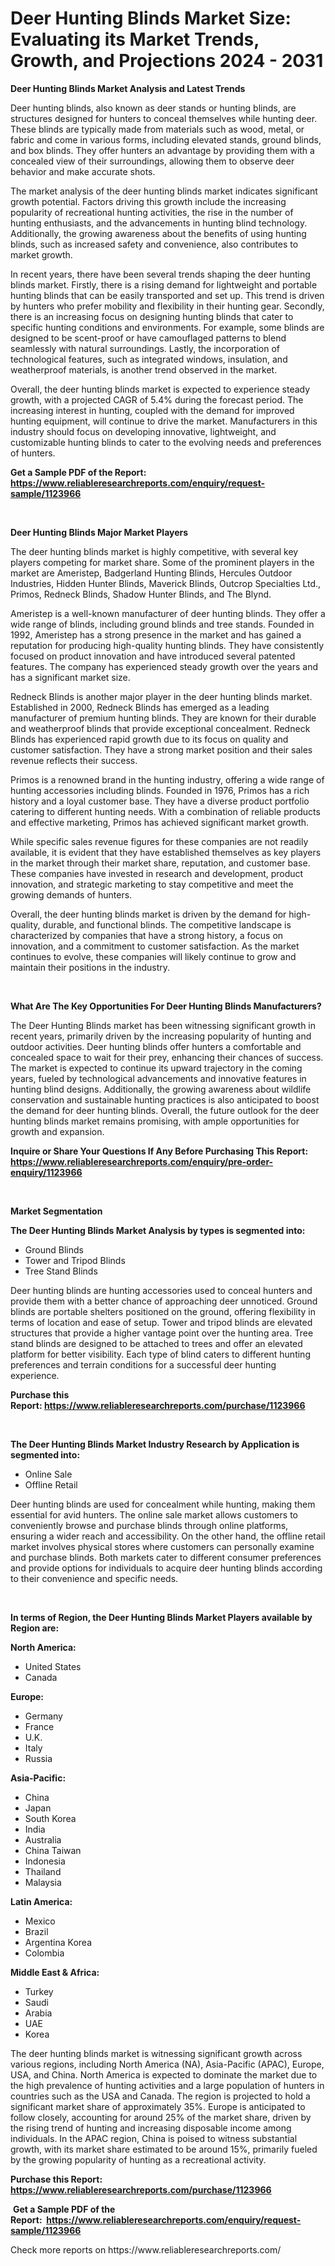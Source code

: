 <p><h1>Deer Hunting Blinds Market Size: Evaluating its Market Trends, Growth, and Projections 2024 - 2031</h1></p><p><strong>Deer Hunting Blinds Market Analysis and Latest Trends</strong></p>
<p><p>Deer hunting blinds, also known as deer stands or hunting blinds, are structures designed for hunters to conceal themselves while hunting deer. These blinds are typically made from materials such as wood, metal, or fabric and come in various forms, including elevated stands, ground blinds, and box blinds. They offer hunters an advantage by providing them with a concealed view of their surroundings, allowing them to observe deer behavior and make accurate shots.</p><p>The market analysis of the deer hunting blinds market indicates significant growth potential. Factors driving this growth include the increasing popularity of recreational hunting activities, the rise in the number of hunting enthusiasts, and the advancements in hunting blind technology. Additionally, the growing awareness about the benefits of using hunting blinds, such as increased safety and convenience, also contributes to market growth.</p><p>In recent years, there have been several trends shaping the deer hunting blinds market. Firstly, there is a rising demand for lightweight and portable hunting blinds that can be easily transported and set up. This trend is driven by hunters who prefer mobility and flexibility in their hunting gear. Secondly, there is an increasing focus on designing hunting blinds that cater to specific hunting conditions and environments. For example, some blinds are designed to be scent-proof or have camouflaged patterns to blend seamlessly with natural surroundings. Lastly, the incorporation of technological features, such as integrated windows, insulation, and weatherproof materials, is another trend observed in the market.</p><p>Overall, the deer hunting blinds market is expected to experience steady growth, with a projected CAGR of 5.4% during the forecast period. The increasing interest in hunting, coupled with the demand for improved hunting equipment, will continue to drive the market. Manufacturers in this industry should focus on developing innovative, lightweight, and customizable hunting blinds to cater to the evolving needs and preferences of hunters.</p></p>
<p><strong>Get a Sample PDF of the Report:&nbsp; <a href="https://www.reliableresearchreports.com/enquiry/request-sample/1123966">https://www.reliableresearchreports.com/enquiry/request-sample/1123966</a></strong></p>
<p>&nbsp;</p>
<p><strong>Deer Hunting Blinds Major Market Players</strong></p>
<p><p>The deer hunting blinds market is highly competitive, with several key players competing for market share. Some of the prominent players in the market are Ameristep, Badgerland Hunting Blinds, Hercules Outdoor Industries, Hidden Hunter Blinds, Maverick Blinds, Outcrop Specialties Ltd., Primos, Redneck Blinds, Shadow Hunter Blinds, and The Blynd.</p><p>Ameristep is a well-known manufacturer of deer hunting blinds. They offer a wide range of blinds, including ground blinds and tree stands. Founded in 1992, Ameristep has a strong presence in the market and has gained a reputation for producing high-quality hunting blinds. They have consistently focused on product innovation and have introduced several patented features. The company has experienced steady growth over the years and has a significant market size.</p><p>Redneck Blinds is another major player in the deer hunting blinds market. Established in 2000, Redneck Blinds has emerged as a leading manufacturer of premium hunting blinds. They are known for their durable and weatherproof blinds that provide exceptional concealment. Redneck Blinds has experienced rapid growth due to its focus on quality and customer satisfaction. They have a strong market position and their sales revenue reflects their success.</p><p>Primos is a renowned brand in the hunting industry, offering a wide range of hunting accessories including blinds. Founded in 1976, Primos has a rich history and a loyal customer base. They have a diverse product portfolio catering to different hunting needs. With a combination of reliable products and effective marketing, Primos has achieved significant market growth.</p><p>While specific sales revenue figures for these companies are not readily available, it is evident that they have established themselves as key players in the market through their market share, reputation, and customer base. These companies have invested in research and development, product innovation, and strategic marketing to stay competitive and meet the growing demands of hunters.</p><p>Overall, the deer hunting blinds market is driven by the demand for high-quality, durable, and functional blinds. The competitive landscape is characterized by companies that have a strong history, a focus on innovation, and a commitment to customer satisfaction. As the market continues to evolve, these companies will likely continue to grow and maintain their positions in the industry.</p></p>
<p>&nbsp;</p>
<p><strong>What Are The Key Opportunities For Deer Hunting Blinds Manufacturers?</strong></p>
<p><p>The Deer Hunting Blinds market has been witnessing significant growth in recent years, primarily driven by the increasing popularity of hunting and outdoor activities. Deer hunting blinds offer hunters a comfortable and concealed space to wait for their prey, enhancing their chances of success. The market is expected to continue its upward trajectory in the coming years, fueled by technological advancements and innovative features in hunting blind designs. Additionally, the growing awareness about wildlife conservation and sustainable hunting practices is also anticipated to boost the demand for deer hunting blinds. Overall, the future outlook for the deer hunting blinds market remains promising, with ample opportunities for growth and expansion.</p></p>
<p><strong>Inquire or Share Your Questions If Any Before Purchasing This Report: <a href="https://www.reliableresearchreports.com/enquiry/pre-order-enquiry/1123966">https://www.reliableresearchreports.com/enquiry/pre-order-enquiry/1123966</a></strong></p>
<p>&nbsp;</p>
<p><strong>Market Segmentation</strong></p>
<p><strong>The Deer Hunting Blinds Market Analysis by types is segmented into:</strong></p>
<p><ul><li>Ground Blinds</li><li>Tower and Tripod Blinds</li><li>Tree Stand Blinds</li></ul></p>
<p><p>Deer hunting blinds are hunting accessories used to conceal hunters and provide them with a better chance of approaching deer unnoticed. Ground blinds are portable shelters positioned on the ground, offering flexibility in terms of location and ease of setup. Tower and tripod blinds are elevated structures that provide a higher vantage point over the hunting area. Tree stand blinds are designed to be attached to trees and offer an elevated platform for better visibility. Each type of blind caters to different hunting preferences and terrain conditions for a successful deer hunting experience.</p></p>
<p><strong>Purchase this Report:&nbsp;<a href="https://www.reliableresearchreports.com/purchase/1123966">https://www.reliableresearchreports.com/purchase/1123966</a></strong></p>
<p>&nbsp;</p>
<p><strong>The Deer Hunting Blinds Market Industry Research by Application is segmented into:</strong></p>
<p><ul><li>Online Sale</li><li>Offline Retail</li></ul></p>
<p><p>Deer hunting blinds are used for concealment while hunting, making them essential for avid hunters. The online sale market allows customers to conveniently browse and purchase blinds through online platforms, ensuring a wider reach and accessibility. On the other hand, the offline retail market involves physical stores where customers can personally examine and purchase blinds. Both markets cater to different consumer preferences and provide options for individuals to acquire deer hunting blinds according to their convenience and specific needs.</p></p>
<p>&nbsp;</p>
<p><strong>In terms of Region, the Deer Hunting Blinds Market Players available by Region are:</strong></p>
<p>
    <p> <strong> North America: </strong>
        <ul>
            <li>United States</li>
            <li>Canada</li>
        </ul>
        </p> 
    <p> <strong> Europe: </strong>
        <ul>
            <li>Germany</li>
            <li>France</li>
            <li>U.K.</li>
            <li>Italy</li>
            <li>Russia</li>
        </ul>
        </p> 
    <p> <strong> Asia-Pacific: </strong>
        <ul>
            <li>China</li>
            <li>Japan</li>
            <li>South Korea</li>
            <li>India</li>
            <li>Australia</li>
            <li>China Taiwan</li>
            <li>Indonesia</li>
            <li>Thailand</li>
            <li>Malaysia</li>
        </ul>
        </p> 
    <p> <strong> Latin America: </strong>
        <ul>
            <li>Mexico</li>
            <li>Brazil</li>
            <li>Argentina Korea</li>
            <li>Colombia</li>
        </ul>
        </p> 
    <p> <strong> Middle East & Africa: </strong>
        <ul>
            <li>Turkey</li>
            <li>Saudi</li>
            <li>Arabia</li>
            <li>UAE</li>
            <li>Korea</li>
        </ul>
    </p>
    </p>
<p><p>The deer hunting blinds market is witnessing significant growth across various regions, including North America (NA), Asia-Pacific (APAC), Europe, USA, and China. North America is expected to dominate the market due to the high prevalence of hunting activities and a large population of hunters in countries such as the USA and Canada. The region is projected to hold a significant market share of approximately 35%. Europe is anticipated to follow closely, accounting for around 25% of the market share, driven by the rising trend of hunting and increasing disposable income among individuals. In the APAC region, China is poised to witness substantial growth, with its market share estimated to be around 15%, primarily fueled by the growing popularity of hunting as a recreational activity.</p></p>
<p><strong>Purchase this Report: <a href="https://www.reliableresearchreports.com/purchase/1123966">https://www.reliableresearchreports.com/purchase/1123966</a></strong></p>
<p>&nbsp;<strong>Get a Sample PDF of the Report:&nbsp;&nbsp;<a href="https://www.reliableresearchreports.com/enquiry/request-sample/1123966">https://www.reliableresearchreports.com/enquiry/request-sample/1123966</a></strong></p>
<p><strong></strong></p>
<p>Check more reports on https://www.reliableresearchreports.com/</p>